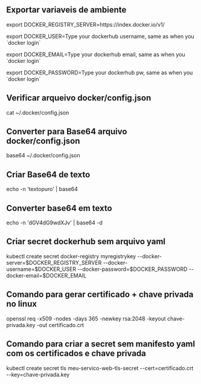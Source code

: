 ## Exportar variaveis de ambiente
<p> export DOCKER_REGISTRY_SERVER=https://index.docker.io/v1/ </p>
<p> export DOCKER_USER=Type your dockerhub username, same as when you `docker login` </p>
<p> export DOCKER_EMAIL=Type your dockerhub email, same as when you `docker login` </p>
<p> export DOCKER_PASSWORD=Type your dockerhub pw, same as when you `docker login` </p>

## Verificar arqueivo docker/config.json
<p> cat ~/.docker/config.json </p>

## Converter para Base64 arquivo docker/config.json
<p> base64 ~/.docker/config.json </p>

## Criar Base64 de texto
<p> echo -n 'textopuro' | base64 </p>

## Converter base64 em texto
<p> echo -n 'dGV4dG9wdXJv' | base64 -d </p>

## Criar secret dockerhub sem arquivo yaml 
<p> kubectl create secret docker-registry myregistrykey --docker-server=$DOCKER_REGISTRY_SERVER --docker-username=$DOCKER_USER --docker-password=$DOCKER_PASSWORD   --docker-email=$DOCKER_EMAIL </p>
 
## Comando para gerar certificado + chave privada no linux 
<p> openssl req -x509 -nodes -days 365 -newkey rsa:2048 -keyout chave-privada.key -out certificado.crt </p>
 
## Comando para criar a secret sem manifesto yaml com os certificados e chave privada
<p> kubectl create secret tls meu-servico-web-tls-secret --cert=certificado.crt --key=chave-privada.key </p>
